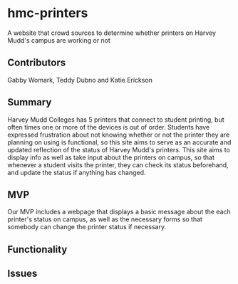 # hmc-printers
A website that crowd sources to determine whether printers on Harvey Mudd's campus are working or not

## Contributors 
Gabby Womark, Teddy Dubno and Katie Erickson


## Summary
Harvey Mudd Colleges has 5 printers that connect to student printing, but often times one or more of the devices is out of order. Students have expressed frustration about not knowing whether or not the printer they are planning on using is functional, so this site aims to serve as an accurate and updated reflection of the status of Harvey Mudd's printers. This site aims to display info as well as take input about the printers on campus, so that whenever a student visits the printer, they can check its status beforehand, and update the status if anything has changed.

## MVP
Our MVP includes a webpage that displays a basic message about the each printer's status on campus, as well as the necessary forms so that somebody can change the printer status if necessary.

## Functionality

## Issues

